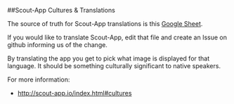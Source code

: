 
##Scout-App Cultures & Translations

The source of truth for Scout-App translations is this [Google Sheet](https://docs.google.com/spreadsheets/d/16FtHGThz0-CBz_rf_9QO4zOV7oNmNk2BlwmtvKuzAhs/edit?usp=sharing).

If you would like to translate Scout-App, edit that file and create an Issue on github informing us of the change.

By translating the app you get to pick what image is displayed for that language. It should be something culturally significant to native speakers.

For more information:

* http://scout-app.io/index.html#cultures
